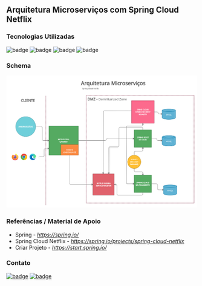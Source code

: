 ## Arquitetura Microserviços com Spring Cloud Netflix

### Tecnologias Utilizadas
![badge](https://img.shields.io/badge/Java-ED8B00?style=for-the-badge&logo=java&logoColor=white)
![badge](https://img.shields.io/badge/MySQL-00000F?style=for-the-badge&logo=mysql&logoColor=white)
![badge](https://img.shields.io/badge/rabbitmq-%23FF6600.svg?&style=for-the-badge&logo=rabbitmq&logoColor=white)
![badge](https://img.shields.io/badge/Insomnia-5849be?style=for-the-badge&logo=Insomnia&logoColor=white)

### Schema
![plot](./assets/diagrama.png)

### Referências / Material de Apoio
- Spring - *https://spring.io/*
- Spring Cloud Netflix - *https://spring.io/projects/spring-cloud-netflix*
- Criar Projeto - *https://start.spring.io/*
### Contato
[![badge](https://img.shields.io/badge/GitHub-100000?style=for-the-badge&logo=github&logoColor=white)](https://github.com/leomauricio7)
[![badge](https://img.shields.io/badge/LinkedIn-0077B5?style=for-the-badge&logo=linkedin&logoColor=white)](https://www.linkedin.com/in/leonardo-mauricio-442755110/)
